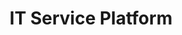 ---
layout: project
title: "IT Service Platform"
description: "Building comprehensive IT services from scratch with focus on user experience, scalable architecture, and growth strategy."
# emoji: "💼"
# emoji 대신 실제 이미지 사용
icon_image: "/assets/images/icons/service-platform-icon.png"
project_id: "service-platform"
order: 1
demo_url: "https://dmp100.github.io"
github_url: "https://github.com/dmp100/"
screenshots:
  - youtube: "8GlQVlvgYBA"
    title: "Live Demo"
    description: "Interactive demo showing key features and functionality"
    type: "video"
notion_landing:
  url: "https://your-notion-page-link.com"
  title: "U should come and see this."
  description: "This is Where fun begins."
  type: "website"  # notion, landing, docs, website, github, demo 등 자유롭게
  # type에 따른 아이콘 (버튼은 모두 "Visit Link"로 통일):
  # notion: 📋, landing: 🌐, docs: 📚
  # website: 🔗, github: 💻, demo: 🎮
---